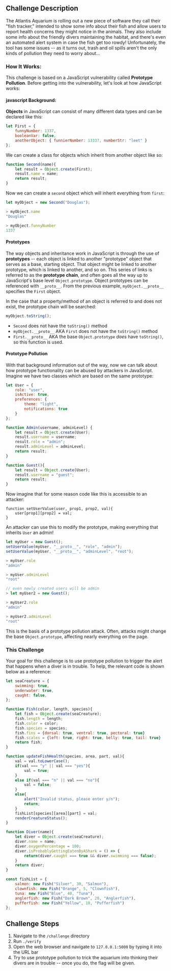 ## Challenge Description  
The Atlantis Aquarium is rolling out a new piece of software they call their "fish tracker," intended to show some info about their fish and allow users to report health concerns they might notice in the animals. They also include some info about the friendly divers maintaining the habitat, and there's even an automated alert system in case the fish get too rowdy! Unfortunately, the tool has some issues -- as it turns out, trash and oil spills aren't the only kinds of pollution they need to worry about...

### How It Works:  
This challenge is based on a JavaScript vulnerability called **Prototype Pollution**. Before getting into the vulnerability, let's look at how JavaScript works:

#### javascript   Background:
**Objects** in JavaScript can consist of many different data types and can be declared like this: 
```javascript   
let First = {
    funnyNumber: 1337,
    booleanVar: false,
    anotherObject: { funnierNumber: 13337, numberStr: "leet" }
}; 
```

We can create a class for objects which inherit from another object like so: 
```javascript  
function Second(name){
    let result = Object.create(First);
    result.name = name;
    return result; 
}
```

Now we can create a `second` object which will inherit everything from `first`:
```javascript  
let myObject = new Second("Douglas");
```
```javascript  
> myObject.name
"Douglas"

> myObject.funnyNumber
1337
```

#### Prototypes
The way objects and inheritance work in JavaScript is through the use of **prototypes** -- each object is linked to another "prototype" object that serves as a base, starting object. That object might be linked to another prototype, which is linked to another, and so on. This series of links is referred to as the **prototype chain**, and often goes all the way up to JavaScript's base level `Object.prototype`. Object prototypes can be referenced with `__proto__`. From the previous example, `myObject.__proto__` specifies the `First` object.

In the case that a property/method of an object is referred to and does not exist, the prototype chain will be searched:

```javascript   
myObject.toString();
```
- `Second` does not have the `toString()` method
- `myObject.__proto__` AKA `First` does not have the `toString()` method
- `First.__proto__` AKA the base `Object.prototype` *does* have `toString()`, so this function is used. 

#### Prototype Pollution
With that background information out of the way, now we can talk about how prototype functionality can be abused by attackers in JavaScript. Imagine we have two classes which are based on the same prototype:

```javascript   
let User = {
    role: "user",
    isActive: true,
    preferences: {
        theme: "light",
        notifications: true
    }
};

function Admin(username, adminLevel) {
    let result = Object.create(User);
    result.username = username;
    result.role = "admin";
    result.adminLevel = adminLevel;
    return result;
}

function Guest(){
    let result = Object.create(User);
    result.username = "guest";
    return result;
}
```

Now imagine that for some reason code like this is accessible to an attacker:
```
function setUserValue(user, prop1, prop2, val){
    user[prop1][prop2] = val;
}
```

An attacker can use this to modify the prototype, making everything that inherits `User` an admin!

```javascript  
let myUser = new Guest();
setUserValue(myUser, "__proto__", "role", "admin");
setUserValue(myUser, "__proto__", "adminLevel", "root");
```
```javascript  
> myUser.role
"admin"

> myUser.adminLevel
"root"

// even newly created users will be admin
> let myUser2 = new Guest();

> myUser2.role
"admin"

> myUser2.adminLevel
"root"
```

This is the basis of a prototype pollution attack. Often, attacks might change the base `Object.prototype`, affecting nearly everything on the page.

### This Challenge
Your goal for this challenge is to use prototype pollution to trigger the alert that happens when a diver is in trouble. To help, the relevant code is shown below as a reference:

```javascript  
let seaCreature = {
    swimming: true,
    underwater: true,
    caught: false,
};

function Fish(color, length, species){
    let fish = Object.create(seaCreature);
    fish.length = length;
    fish.color = color;
    fish.species = species;
    fish.fins = {dorsal: true, ventral: true, pectoral: true}
    fish.scales = {left: true, right: true, belly: true, tail: true}
    return fish;
}

function updateFishHealth(species, area, part, val){
    val = val.toLowerCase();
    if(val === "y" || val === "yes"){
        val = true;
    }
    else if(val === "n" || val === "no"){
        val = false;
    }
    else{
        alert("Invalid status, please enter y/n");
        return;
    }
    fishList[species][area][part] = val;
    renderCreatureStatus();
}

function Diver(name){
    let diver = Object.create(seaCreature);
    diver.name = name;
    diver.oxygenPercentage = 100;
    diver.isProbablyGettingEatenByAShark = () => {
        return(diver.caught === true && diver.swimming === false);
    }
    return diver;
}

const fishList = {
    salmon: new Fish("Silver", 30, "Salmon"),
    clownfish: new Fish("Orange", 5, "Clownfish"),
    tuna: new Fish("Blue", 40, "Tuna"),
    anglerfish: new Fish("Dark Brown", 20, "Anglerfish"),
    pufferfish: new Fish("Yellow", 10, "Pufferfish")
};
```
## Challenge Steps
1. Navigate to the `/challenge` directory
2. Run `./verify`
3. Open the web browser and navigate to `127.0.0.1:5000` by typing it into the URL bar
4. Try to use prototype pollution to trick the aquarium into thinking their divers are in trouble -- once you do, the flag will be given.